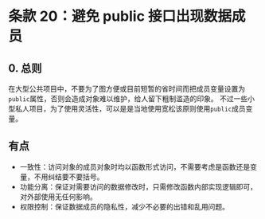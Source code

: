 # 条款 20：避免 public 接口出现数据成员

## 0. 总则

在大型公共项目中，不要为了图方便或目前短暂的省时间而把成员变量设置为`public`属性，否则会造成对象难以维护，给人留下粗制滥造的印象。
不过一些小型私人项目，为了使用灵活性，可以是是当地使用宽松该原则使用`public`成员变量。

## 有点

* 一致性：访问对象的成员对象时均以函数形式访问，不需要考虑是函数还是变量，不用纠结要不要括号。
* 功能分离：保证对需要访问的数据修改时，只需修改函数内部实现逻辑即可，对外部使用无任何影响。
* 权限控制：保证数据成员的隐私性，减少不必要的出错和乱用问题。
